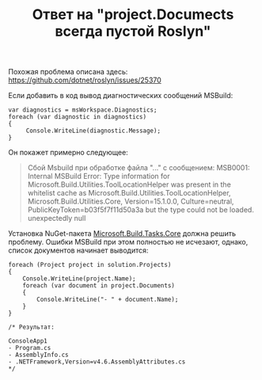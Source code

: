 ﻿---
title: "Ответ на \"project.Documects всегда пустой Roslyn\""
se.owner.user_id: 240512
se.owner.display_name: "MSDN.WhiteKnight"
se.owner.link: "https://ru.stackoverflow.com/users/240512/msdn-whiteknight"
se.answer_id: 919481
se.question_id: 916231
se.post_type: answer
se.score: 0
se.is_accepted: False
---
<p>Похожая проблема описана здесь: <a href="https://github.com/dotnet/roslyn/issues/25370" rel="nofollow noreferrer">https://github.com/dotnet/roslyn/issues/25370</a></p>

<p>Если добавить в код вывод диагностических сообщений MSBuild:</p>

<pre><code>var diagnostics = msWorkspace.Diagnostics;
foreach (var diagnostic in diagnostics)
{
     Console.WriteLine(diagnostic.Message);
}
</code></pre>

<p>Он покажет примерно следующее:</p>

<blockquote>
  <p>Сбой Msbuild при обработке файла "..." с сообщением: MSB0001: Internal MSBuild Error: Type information for Microsoft.Build.Utilities.ToolLocationHelper was present in the whitelist cache as Microsoft.Build.Utilities.ToolLocationHelper, Microsoft.Build.Utilities.Core, Version=15.1.0.0, Culture=neutral, PublicKeyToken=b03f5f7f11d50a3a but the type could not be loaded. unexpectedly null</p>
</blockquote>

<p>Установка NuGet-пакета <a href="https://www.nuget.org/packages/Microsoft.Build.Tasks.Core/15.9.20" rel="nofollow noreferrer">Microsoft.Build.Tasks.Core</a> должна решить проблему. Ошибки MSBuild при этом полностью не исчезают, однако, список документов начинает выводится:</p>

<pre><code>foreach (Project project in solution.Projects)
{
    Console.WriteLine(project.Name);                
    foreach (var document in project.Documents)
    {
        Console.WriteLine("- " + document.Name);
    }
}

/* Результат:

ConsoleApp1
- Program.cs
- AssemblyInfo.cs
- .NETFramework,Version=v4.6.AssemblyAttributes.cs
*/
</code></pre>
